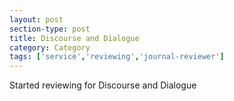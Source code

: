 ```yaml
---
layout: post
section-type: post
title: Discourse and Dialogue
category: Category
tags: ['service','reviewing','journal-reviewer']
---
```

Started reviewing for Discourse and Dialogue


